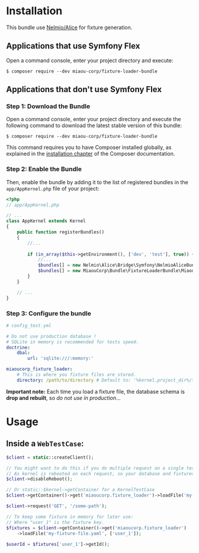 Installation
============

This bundle use [Nelmio/Alice](https://github.com/nelmio/alice) for fixture generation.

Applications that use Symfony Flex
----------------------------------

Open a command console, enter your project directory and execute:

```console
$ composer require --dev miaou-corp/fixture-loader-bundle
```

Applications that don't use Symfony Flex
----------------------------------------

### Step 1: Download the Bundle

Open a command console, enter your project directory and execute the
following command to download the latest stable version of this bundle:

```console
$ composer require --dev miaou-corp/fixture-loader-bundle
```

This command requires you to have Composer installed globally, as explained
in the [installation chapter](https://getcomposer.org/doc/00-intro.md)
of the Composer documentation.

### Step 2: Enable the Bundle

Then, enable the bundle by adding it to the list of registered bundles
in the `app/AppKernel.php` file of your project:

```php
<?php
// app/AppKernel.php

// ...
class AppKernel extends Kernel
{
    public function registerBundles()
    {
        //...
        
        if (in_array($this->getEnvironment(), ['dev', 'test'], true)) {
            //...
            $bundles[] = new Nelmio\Alice\Bridge\Symfony\NelmioAliceBundle();
            $bundles[] = new MiaouCorp\Bundle\FixtureLoaderBundle\MiaouCorpFixtureLoaderBundle();
        }
    }

    // ...
}
```

### Step 3: Configure the bundle
```yaml
# config_test.yml

# Do not use production database !
# SQLite in memory is recommended for tests speed.
doctrine:
    dbal:
        url: 'sqlite:///:memory:'

miaoucorp_fixture_loader:
    # This is where you fixture files are stored.
    directory: /path/to/directory # Default to: '%kernel.project_dir%/tests/Resources/fixtures'
```

**Important note:** Each time you load a fixture file, the database schema is **drop and rebuilt**, so *do not use in production*...

# Usage

## Inside a `WebTestCase`:
```php
$client = static::createClient();

// You might want to do this if you do multiple request on a single test
// As kernel is rebooted on each request, so your database and fixtures will be lost.
$client->disableReboot();

// Or static::$kernel->getContainer for a KernelTestCase
$client->getContainer()->get('miaoucorp.fixture_loader')->loadFile('my-fixture-file.yaml');

$client->request('GET', '/some-path');

// To keep some fixture in memory for later use:
// Where "user_1" is the fixture key.
$fixtures = $client->getContainer()->get('miaoucorp.fixture_loader')
    ->loadFile('my-fixture-file.yaml', ['user_1']);
    
$userId = $fixtures['user_1']->getId();
```